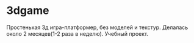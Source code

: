 # 3dgame
Простенькая 3д игра-платформер, без моделей и текстур.  Делалась около 2 месяцев(1-2 раза в неделю). Учебный проект.
